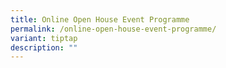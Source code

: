 ```yaml
---
title: Online Open House Event Programme
permalink: /online-open-house-event-programme/
variant: tiptap
description: ""
---
```

